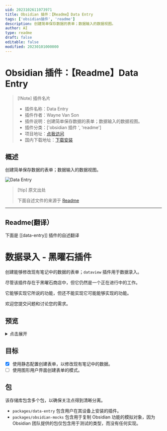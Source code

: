 ```yaml
---
uid: 2023102611073971
title: Obsidian 插件：【Readme】Data Entry
tags: ['obsidian插件', 'readme']
description: 创建简单保存数据的表单；数据输入的数据视图。
author: AI
type: readme
draft: false
editable: false
modified: 20230101000000
---
```


# Obsidian 插件：【Readme】Data Entry

> [!Note] 插件名片
> - 插件名称：Data Entry
> - 插件作者：Wayne Van Son
> - 插件说明：创建简单保存数据的表单；数据输入的数据视图。
> - 插件分类：['obsidian 插件 ', 'readme']
> - 项目地址：[点我访问](https://github.com/waynevanson/data-entry-obsidian-plugin)
> - 国内下载地址：[下载安装](https://pkmer.cn/products/plugin/pluginMarket/?data-entry)

## 概述

创建简单保存数据的表单；数据输入的数据视图。

![Data Entry](https://cdn.pkmer.cn/covers/data-entry.png!pkmer)

> [!tip] 原文出处
>
>下面自述文件的来源于 [Readme](https://ghproxy.net/https://raw.githubusercontent.com/waynevanson/data-entry-obsidian-plugin/main/README.md)
>

---

## Readme(翻译）

下面是 [[data-entry]] 插件的自述翻译

# 数据录入 - 黑曜石插件

创建能够修改现有笔记中的数据的表单；`dataview` 插件用于数据录入。

尽管该插件存在于黑曜石商店中，但它仍然是一个正在进行中的工作。

它能够实现它所说的功能，但还不能实现它可能能够实现的功能。

欢迎您提交问题和讨论您的需求。

## 预览

<details>
<summary>点击展开</summary>

![](./assets/mobile-data.png)

![](./assets/mobile.png)

![](./assets/tablet.png)

![](./assets/desktop.png)

</details>

## 目标

- [x] 使用静态配置创建表单，以修改现有笔记中的数据。
- [ ] 使用图形用户界面创建表单的模式。

## 包

该存储库包含多个包，以确保关注点得到清晰分离。

- `packages/data-entry` 包含用户在其设备上安装的插件。
- `packages/obsidian-mocks` 包含用于复制 Obsidian 功能的模拟对象，因为 Obsidian 团队提供的包仅包含用于测试的类型，而没有任何实现。



